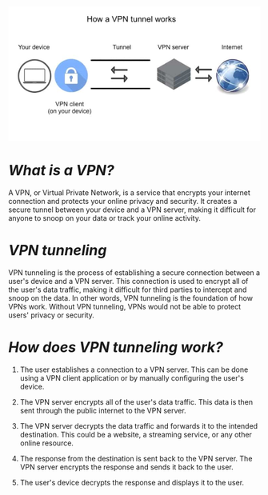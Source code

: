 <p align="center">
  <img src="../008/assets/vpn.jpg">
</p>

# *What is a VPN?*

A VPN, or Virtual Private Network, is a service that encrypts your internet connection and protects your online privacy and security. It creates a secure tunnel between your device and a VPN server, making it difficult for anyone to snoop on your data or track your online activity.

# *VPN tunneling*

VPN tunneling is the process of establishing a secure connection between a user's device and a VPN server. This connection is used to encrypt all of the user's data traffic, making it difficult for third parties to intercept and snoop on the data. In other words, VPN tunneling is the foundation of how VPNs work. Without VPN tunneling, VPNs would not be able to protect users' privacy or security.

# *How does VPN tunneling work?*

1. The user establishes a connection to a VPN server. This can be done using a VPN client application or by manually configuring the user's device.

2. The VPN server encrypts all of the user's data traffic. This data is then sent through the public internet to the VPN server.

3. The VPN server decrypts the data traffic and forwards it to the intended destination. This could be a website, a streaming service, or any other online resource.

4. The response from the destination is sent back to the VPN server. The VPN server encrypts the response and sends it back to the user.

5. The user's device decrypts the response and displays it to the user.